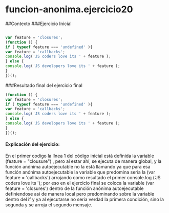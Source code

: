 # funcion-anonima.ejercicio20

##Contexto
###Ejercicio Inicial
```javascript

var feature = 'closures'; 
(function () {     
if ( typeof feature === 'undefined' ){         
var feature = 'callbacks';         
console.log('JS coders love its ' + feature );     
} else {         
console.log('JS developers love its ' + feature );     
} 
})();
```
###Resultado final del ejercicio final 
```javascript
(function () {  
var feature = 'closures'; 
if ( typeof feature === 'undefined' ){         
var feature = 'callbacks';         
console.log('JS coders love its ' + feature );     
} else {         
console.log('JS developers love its ' + feature );     
} 
})();
```
#### Explicación del ejercicio:

En el primer codigo  la línea 1 del código inicial está definida la variable (feature = "clousure") , pero al estar ahí, se ejecuta de manera global, y la función anónima autoejecutable no la está llamando ya que para esa función anónima autoejecutable la variable que predomina seria la  (var feature = 'callbacks') arrojando como resultado el primer console.log ('JS coders love its '); por eso en el ejercicio final se coloca la variable (var feature = 'closures') dentro de la función anónima autoejecutable definiendose asi de manera local pero predominando sobre la variable dentro del if  y ya  al ejecutarse no sería verdad la primera condición, sino la segunda y  se arroja el segundo mensaje.
